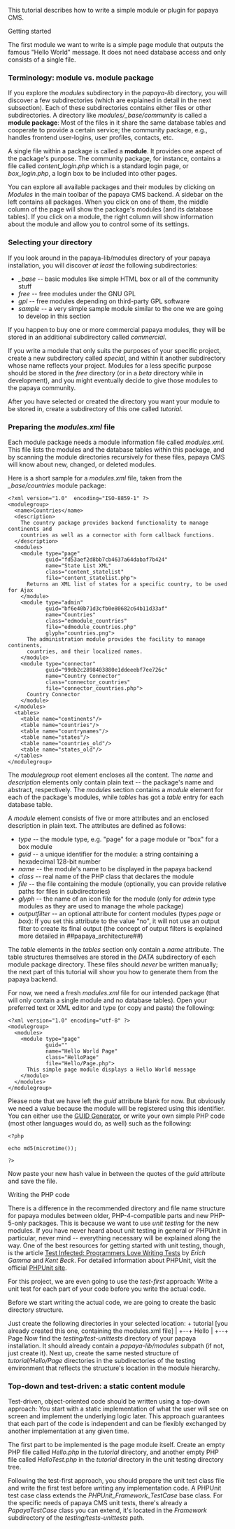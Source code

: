 This tutorial describes how to write a simple module or plugin for papaya CMS.

Getting started


The first module we want to write is a simple page module that outputs the famous "Hello World" message. It does not need database access and only consists of a single file.

### Terminology: module vs. module package

If you explore the *modules* subdirectory in the *papaya-lib* directory, you will discover a few subdirectories (which are explained in detail in the next subsection). Each of these subdirectories contains either files or other subdirectories. A directory like *modules/_base/community* is called a **module package**: Most of the files in it share the same database tables and cooperate to provide a certain service; the community package, e.g., handles frontend user-logins, user profiles, contacts, etc.

A single file within a package is called a **module**. It provides one aspect of the package's purpose. The community package, for instance, contains a file called *content_login.php* which is a standard login page, or *box_login.php*, a login box to be included into other pages.

You can explore all available packages and their modules by clicking on *Modules* in the main toolbar of the papaya CMS backend. A sidebar on the left contains all packages. When you click on one of them, the middle column of the page will show the package's modules (and its database tables). If you click on a module, the right column will show information about the module and allow you to control some of its settings.

### Selecting your directory

If you look around in the papaya-lib/modules directory of your papaya installation, you will discover *at least* the following subdirectories:

-   *_base* -- basic modules like simple HTML box or all of the community stuff
-   *free* -- free modules under the GNU GPL
-   *gpl* -- free modules depending on third-party GPL software
-   *sample* -- a very simple sample module similar to the one we are going to develop in this section

If you happen to buy one or more commercial papaya modules, they will be stored in an additional subdirectory called *commercial*.

If you write a module that only suits the purposes of your specific project, create a new subdirectory called *special*, and within it another subdirectory whose name reflects your project. Modules for a less specific purpose should be stored in the *free* directory (or in a *beta* directory while in development), and you might eventually decide to give those modules to the papaya community.

After you have selected or created the directory you want your module to be stored in, create a subdirectory of this one called *tutorial*.

### Preparing the *modules.xml* file

Each module package needs a module information file called *modules.xml*. This file lists the modules and the database tables within this package, and by scanning the module directories recursively for these files, papaya CMS will know about new, changed, or deleted modules.

Here is a short sample for a *modules.xml* file, taken from the *_base/countries* module package:

~~~~ {.xml}
<?xml version="1.0"  encoding="ISO-8859-1" ?>
<modulegroup>
  <name>Countries</name>
  <description>
    The country package provides backend functionality to manage continents and
    countries as well as a connector with form callback functions.
  </description>
  <modules>
    <module type="page"
            guid="fd53aef2d8bb7cb4637a64dabaf7b424"
            name="State List XML"
            class="content_statelist"
            file="content_statelist.php">
      Returns an XML list of states for a specific country, to be used for Ajax
    </module>
    <module type="admin"
            guid="bf6e40b71d3cfb0e80682c64b11d33af"
            name="Countries"
            class="edmodule_countries"
            file="edmodule_countries.php"
            glyph="countries.png">
      The administration module provides the facility to manage continents,
      countries, and their localized names.
    </module>
    <module type="connector"
            guid="99db2c2898403880e1ddeeebf7ee726c"
            name="Country Connector"
            class="connector_countries"
            file="connector_countries.php">
      Country Connector
    </module>
  </modules>
  <tables>
    <table name="continents"/>
    <table name="countries"/>
    <table name="countrynames"/>
    <table name="states"/>
    <table name="countries_old"/>
    <table name="states_old"/>
  </tables>
</modulegroup>
~~~~

The *modulegroup* root element encloses all the content. The *name* and *description* elements only contain plain text -- the package's name and abstract, respectively. The *modules* section contains a *module* element for each of the package's modules, while *tables* has got a *table* entry for each database table.

A *module* element consists of five or more attributes and an enclosed description in plain text. The attributes are defined as follows:

-   *type* -- the module type, e.g. "page" for a page module or "box" for a box module
-   *guid* -- a unique identifier for the module: a string containing a hexadecimal 128-bit number
-   *name* -- the module's name to be displayed in the papaya backend
-   *class* -- real name of the PHP class that declares the module
-   *file* -- the file containing the module (optionally, you can provide relative paths for files in subdirectories)
-   *glyph* -- the name of an icon file for the module (only for *admin* type modules as they are used to manage the whole package)
-   *outputfilter* -- an optional attribute for content modules (types *page* or *box*): If you set this attribute to the value "no", it will not use an output filter to create its final output (the concept of output filters is explained more detailed in \#\#papaya_architecture\#\#)

The *table* elements in the *tables* section only contain a *name* attribute. The table structures themselves are stored in the *DATA* subdirectory of each module package directory. These files should *never* be written manually; the next part of this tutorial will show you how to generate them from the papaya backend.

For now, we need a fresh *modules.xml* file for our intended package (that will only contain a single module and no database tables). Open your preferred text or XML editor and type (or copy and paste) the following:

~~~~ {.xml}
<?xml version="1.0" encoding="utf-8" ?>
<modulegroup>
  <modules>
    <module type="page"
            guid=""
            name="Hello World Page"
            class="HelloPage"
            file="Hello/Page.php">
      This simple page module displays a Hello World message
    </module>
  </modules>
</modulegroup>
~~~~

Please note that we have left the *guid* attribute blank for now. But obviously we need a value because the module will be registered using this identifier. You can either use the [GUID Generator](http://community.papaya-cms.com/guid), or write your own simple PHP code (most other languages would do, as well) such as the following:

~~~~ {.php}
<?php

echo md5(microtime());

?>
~~~~

Now paste your new hash value in between the quotes of the *guid* attribute and save the file.

Writing the PHP code

There is a difference in the recommended directory and file name structure for papaya modules between older, PHP-4-compatible parts and new PHP-5-only packages. This is because we want to use *unit testing* for the new modules. If you have never heard about unit testing in general or PHPUnit in particular, never mind -- everything necessary will be explained along the way. One of the best resources for getting started with unit testing, though, is the article [Test Infected: Programmers Love Writing Tests](http://junit.sourceforge.net/doc/testinfected/testing.htm) by *Erich Gamma* and *Kent Beck*. For detailed information about PHPUnit, visit the official [PHPUnit site](http://www.phpunit.de/).

For this project, we are even going to use the *test-first* approach: Write a unit test for each part of your code before you write the actual code.

Before we start writing the actual code, we are going to create the basic directory structure.

Just create the following directories in your selected location: + tutorial [you already created this one, containing the modules.xml file] | +--+ Hello | +--+ Page Now find the *testing/test-unittests* directory of your papaya installation. It should already contain a *papaya-lib/modules* subpath (if not, just create it). Next up, create the same nested structure of *tutorial/Hello/Page* directories in the subdirectories of the testing environment that reflects the structure's location in the module hierarchy.

### Top-down and test-driven: a static content module

Test-driven, object-oriented code should be written using a top-down approach: You start with a static implementation of what the user will see on screen and implement the underlying logic later. This approach guarantees that each part of the code is independent and can be flexibly exchanged by another implementation at any given time.

The first part to be implemented is the page module itself. Create an empty PHP file called *Hello.php* in the *tutorial* directory, and another empty PHP file called *HelloTest.php* in the *tutorial* directory in the unit testing directory tree.

Following the test-first approach, you should prepare the unit test class file and write the first test before writing any implementation code. A PHPUnit test case class extends the *PHPUnit_Framework_TestCase* base class. For the specific needs of papaya CMS unit tests, there's already a *PapayaTestCase* class you can extend, it's located in the *Framework* subdirectory of the *testing/tests-unittests* path.

